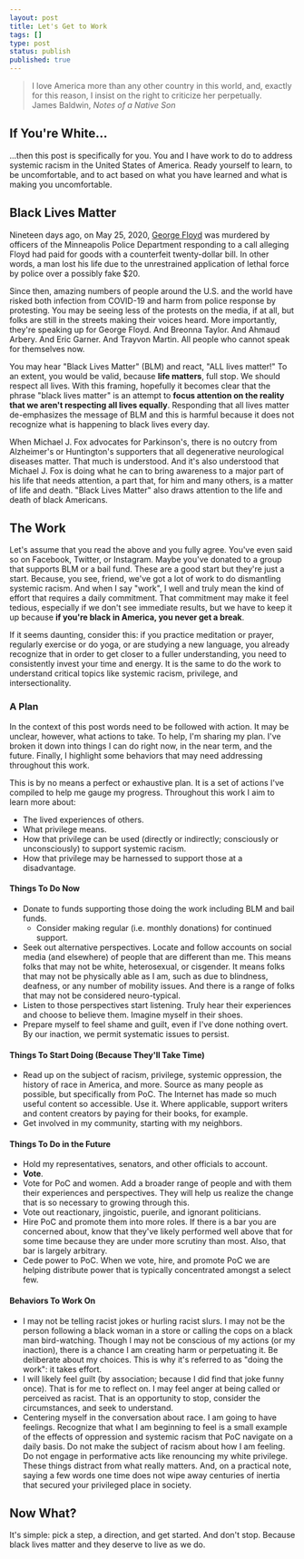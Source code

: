 ```yaml
---
layout: post
title: Let's Get to Work
tags: []
type: post
status: publish
published: true
---
```


<blockquote>
I love America more than any other country in this world, and, exactly for this
reason, I insist on the right to criticize her perpetually.<br>
<footer>
James Baldwin, <cite>Notes of a Native Son</cite>
</footer>
</blockquote>

## If You're White...

...then this post is specifically for you. You and I have work to do to address
systemic racism in the United States of America. Ready yourself to learn, to be
uncomfortable, and to act based on what you have learned and what is making you
uncomfortable.

## Black Lives Matter

Nineteen days ago, on May 25, 2020,
[George Floyd](https://en.wikipedia.org/wiki/George_Floyd) was murdered by
officers of the Minneapolis Police Department responding to a call alleging
Floyd had paid for goods with a counterfeit twenty-dollar bill. In other words,
a man lost his life due to the unrestrained application of lethal force by
police over a possibly fake $20.

Since then, amazing numbers of people around the U.S. and the world have risked
both infection from COVID-19 and harm from police response by protesting. You
may be seeing less of the protests on the media, if at all, but folks are still
in the streets making their voices heard. More importantly, they're speaking up
for George Floyd. And Breonna Taylor. And Ahmaud Arbery. And Eric Garner. And
Trayvon Martin. All people who cannot speak for themselves now.

You may hear "Black Lives Matter" (BLM) and react, "ALL lives matter!" To an
extent, you would be valid, because **life matters**, full stop. We should
respect all lives. With this framing, hopefully it becomes clear that the phrase
"black lives matter" is an attempt to **focus attention on the reality that we
aren't respecting all lives equally**. Responding that all lives matter
de-emphasizes the message of BLM and this is harmful because it does not
recognize what is happening to black lives every day.

When Michael J. Fox advocates for Parkinson's, there is no outcry from
Alzheimer's or Huntington's supporters that all degenerative neurological
diseases matter. That much is understood. And it's also understood that Michael
J. Fox is doing what he can to bring awareness to a major part of his life that
needs attention, a part that, for him and many others, is a matter of life and
death. "Black Lives Matter" also draws attention to the life and death of black
Americans.

## The Work

Let's assume that you read the above and you fully agree. You've even said so
on Facebook, Twitter, or Instagram. Maybe you've donated to a group that
supports BLM or a bail fund. These are a good start but they're just a start.
Because, you see, friend, we've got a lot of work to do dismantling systemic
racism. And when I say "work", I well and truly mean the kind of effort that
requires a daily commitment. That commitment may make it feel tedious,
especially if we don't see immediate results, but we have to keep it up because
**if you're black in America, you never get a break**.

If it seems daunting, consider this: if you practice meditation or prayer,
regularly exercise or do yoga, or are studying a new language, you already
recognize that in order to get closer to a fuller understanding, you need to
consistently invest your time and energy. It is the same to do the work to
understand critical topics like systemic racism, privilege, and
intersectionality.

### A Plan

In the context of this post words need to be followed with action. It may be
unclear, however, what actions to take. To help, I'm sharing my plan. I've
broken it down into things I can do right now, in the near term, and the future.
Finally, I highlight some behaviors that may need addressing throughout this
work.

This is by no means a perfect or exhaustive plan. It is a set of actions I've
compiled to help me gauge my progress. Throughout this work I aim to learn more
about:

* The lived experiences of others.
* What privilege means.
* How that privilege can be used (directly or indirectly; consciously or
  unconsciously) to support systemic racism.
* How that privilege may be harnessed to support those at a disadvantage.

#### Things To Do Now

* Donate to funds supporting those doing the work including BLM and bail funds.
  * Consider making regular (i.e. monthly donations) for continued support.
* Seek out alternative perspectives. Locate and follow accounts on social
  media (and elsewhere) of people that are different than me. This means folks that
  may not be white, heterosexual, or cisgender. It means folks that may not be
  physically able as I am, such as due to blindness, deafness, or any number
  of mobility issues. And there is a range of folks that may not be considered
  neuro-typical.
* Listen to those perspectives start listening. Truly hear their experiences
  and choose to believe them. Imagine myself in their shoes.
* Prepare myself to feel shame and guilt, even if I've done nothing overt.
  By our inaction, we permit systematic issues to persist.

#### Things To Start Doing (Because They'll Take Time)

* Read up on the subject of racism, privilege, systemic oppression, the history
  of race in America, and more. Source as many people as possible, but
  specifically from PoC. The Internet has made so much useful content so
  accessible. Use it. Where applicable, support writers and content creators by
  paying for their books, for example.
* Get involved in my community, starting with my neighbors.

#### Things To Do in the Future

* Hold my representatives, senators, and other officials to account. 
* **Vote**.
* Vote for PoC and women. Add a broader range of people and with them their
  experiences and perspectives. They will help us realize the change that is so
  necessary to growing through this.
* Vote out reactionary, jingoistic, puerile, and ignorant politicians.
* Hire PoC and promote them into more roles. If there is a bar you are concerned
  about, know that they've likely performed well above that for some time
  because they are under more scrutiny than most. Also, that bar is largely
  arbitrary.
* Cede power to PoC. When we vote, hire, and promote PoC we are helping
  distribute power that is typically concentrated amongst a select few.

#### Behaviors To Work On

* I may not be telling racist jokes or hurling racist slurs. I may not be
  the person following a black woman in a store or calling the cops on a black
  man bird-watching. Though I may not be conscious of my actions (or my
  inaction), there is a chance I am creating harm or perpetuating it. Be
  deliberate about my choices. This is why it's referred to as "doing the
  work": it takes effort.
* I will likely feel guilt (by association; because I did find that joke
  funny once). That is for me to reflect on. I may feel anger at being called
  or perceived as racist. That is an opportunity to stop, consider the
  circumstances, and seek to understand.
* Centering myself in the conversation about race. I am going to have
  feelings. Recognize that what I am beginning to feel is a small example of
  the effects of oppression and systemic racism that PoC navigate on a daily
  basis. Do not make the subject of racism about how I am feeling. Do not
  engage in performative acts like renouncing my white privilege. These things
  distract from what really matters. And, on a practical note, saying a few
  words one time does not wipe away centuries of inertia that secured your
  privileged place in society.

## Now What?

It's simple: pick a step, a direction, and get started. And don't stop. Because
black lives matter and they deserve to live as we do.
